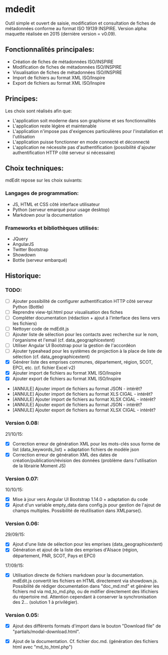 # mdedit

Outil simple et ouvert de saisie, modification et consultation de fiches de métadonnées conforme au format ISO 19139 INSPIRE.
Version alpha: maquette réalisée en 2015 (dernière version = v0.09).


## Fonctionnalités principales:

- Création de fiches de métadonnées ISO/INSPIRE
- Modification de fiches de métadonnées ISO/INSPIRE
- Visualisation de fiches de métadonnées ISO/INSPIRE
- Import de fichiers au format XML ISO/Inspire
- Export de fichiers au format XML ISO/Inspire


## Principes:

Les choix sont réalisés afin que:

- L'application soit moderne dans son graphisme et ses fonctionnalités
- L'application reste légère et maintenable
- L'application n'impose pas d'exigences particulières pour l'installation et l'utilisation
- L'application puisse fonctionner en mode connecté et déconnecté
- L'application ne nécessite pas d'authentification (possibilité d'ajouter authentification HTTP côté serveur si nécessaire)


## Choix techniques:

mdEdit repose sur les choix suivants:

### Langages de programmation:

- JS, HTML et CSS côté interface utilisateur
- Python (serveur emarqué pour usage desktop)
- Markdown pour la documentation

### Frameworks et bibliothèques utilisés:

- JQuery
- AngularJS
- Twitter Bootstrap
- Showdown
- Bottle (serveur embarqué)


## Historique:

### TODO:

- [ ] Ajouter possibilité de configurer authentification HTTP côté serveur Python (Bottle)
- [ ] Reprendre view-tpl.html pour visualisation des fiches
- [ ] Compléter documentation (rédaction + ajout à l'interface des liens vers les fichiers)
- [ ] Nettoyer code de mdEdit.js
- [ ] Ajouter liste de sélection pour les contacts avec recherche sur le nom, l'organisme et l'email (cf. data_geographicextent)
- [ ] Utiliser Angular UI Bootstrap pour la gestion de l'accordéon 
- [ ] Ajouter typeahead pour les systèmes de projection à la place de liste de sélection (cf. data_geographicextent)
- [x] Générer liste des emprises communes, département, région, SCOT, EPCI, etc. (cf. fichier Excel v2)
- [x] Ajouter import de fichiers au format XML ISO/Inspire
- [x] Ajouter export de fichiers au format XML ISO/Inspire
- [ANNULE] Ajouter import de fichiers au format JSON - intérêt?
- [ANNULE] Ajouter import de fichiers au format XLS CIGAL - intérêt?
- [ANNULE] Ajouter import de fichiers au format XLSX CIGAL - intérêt?
- [ANNULE] Ajouter export de fichiers au format JSON - intérêt?
- [ANNULE] Ajouter export de fichiers au format XLSX CIGAL - intérêt?


### Version 0.08:

21/10/15:

- [x] Correction erreur de génération XML pour les mots-clés sous forme de list (data_keywords_list) + adaptation fichiers de modèle json
- [x] Correction erreur de génération XML des dates de création/publication/révision des données (problème dans l'utilisation de la librairie Moment JS)

### Version 0.07:

10/10/15:

- [x] Mise à jour vers Angular UI Bootstrap 1.14.0 + adaptation du code
- [x] Ajout d'un variable empty_data dans config.js pour gestion de l'ajout de champs multiples. Possibilité de réutilisation dans XMLparse().

### Version 0.06:

29/09/15:

- [x] Ajout d'une liste de sélection pour les emprises (data_geographicextent)
- [x] Génération et ajout de la liste des emprises d'Alsace (région, département, PNR, SCOT, Pays et EPCI)

17/09/15:

- [x] Utilisation directe de fichiers markdown pour la documentation. mdEdit.js convertit les fichiers en HTML directement via showdown.js. Possibilité de rédiger documentation dans "doc_md.md" et générer les fichiers md via md_to_md.php, ou de mdifier directement des lifichiers du répertoire md. Attention cependant à conserver la synchronisation des 2... (solution 1 à privilégier).
    
    
### Version 0.05:
    
- [x] Ajout des différents formats d'import dans le bouton "Download file" de "partials/modal-download.html".
- [x] Ajout de la documentation. Cf. fichier doc.md. (génération des fichiers html avec "md_to_html.php")

